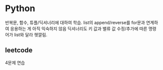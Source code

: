 # Python
반복문, 함수, 튜플/딕셔너리에 대하여 학습. 
list의 append/reverse를 for문과 연계하여 응용하는 게 아직 익숙하지 않음
딕셔너리도 키 값과 밸류 값 수정/추가에 따른 명령어가 list와 달라 헷깔림.

## leetcode
4문제 연습